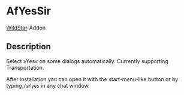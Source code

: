 # AfYesSir

[WildStar](http://www.wildstar-online.com)-Addon

## Description

Select »Yes« on some dialogs automatically. Currently supporting Transportation.

After installation you can open it with the start-menu-like button or by typing `/afyes` in any chat window.
